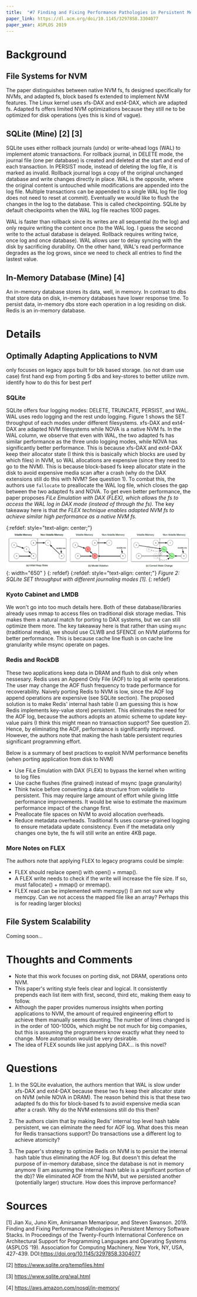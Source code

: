 ```yaml
---
title:  "#7 Finding and Fixing Performance Pathologies in Persistent Memory Software Stacks"
paper_link: https://dl.acm.org/doi/10.1145/3297858.3304077
paper_year: ASPLOS 2019
---
```


# Background
## File Systems for NVM
The paper distinguishes between native NVM fs, fs designed specifically for NVMs, and adapted fs, block based fs extended to 
implement NVM features. The Linux kernel uses xfs-DAX and ext4-DAX, which are adapted fs. Adapted fs offers limited NVM
optimizations because they still ne to be optimized for disk operations (yes this is kind of vague).

## SQLite (Mine) [2] [3]
SQLite uses either rollback journals (undo) or write-ahead logs (WAL) to implement atomic transactions. For rollback journal,
in DELETE mode, the journal file (one per database) is created and deleted at the start and end of each transaction. In PERSIST mode, 
instead of deleting the log file, it is marked as invalid. Rollback journal logs a copy of the original unchanged database and write
changes directly in place. WAL is the opposite, where the original content is untouched while modifications are appended into the log
file. Multiple transactions can be appended to a single WAL log file (log does not need to reset at commit). Eventually we would like
to flush the changes in the log to the database. This is called checkpointing. SQLite by default checkpoints when the WAL log file 
reaches 1000 pages.

WAL is faster than rollback since its writes are all sequential (to the log) and only require writing the content once (to the WAL log.
I guess the second write to the actual database is delayed. Rollback requires writing twice, once log and once database). WAL allows
user to delay syncing with the disk by sacrificing durability. On the other hand, WAL's read performance degrades as the log grows,
since we need to check all entries to find the lastest value.

## In-Memory Database (Mine) [4]
An in-memory database stores its data, well, in memory. In contrast to dbs that store data on disk, in-memory databases have lower
response time. To persist data, in-memory dbs store each operation in a log residing on disk. Redis is an in-memory database.

# Details 
## Optimally Adapting Applications to NVM 
only focuses on legacy apps built for blk based storage. (so not dram use case)
first hand exp from porting 5 dbs and key-stores to better utilize nvm. identify how to do this for best perf

### SQLite
SQLite offers four logging modes: DELETE, TRUNCATE, PERSIST, and WAL. WAL uses redo logging and the rest undo logging.
Figure 1 shows the SET throughput of each modes under different filesystems. xfs-DAX and ext4-DAX are adapted NVM filesystems
while NOVA is a native NVM fs. In the WAL column, we observe that even with WAL, the two adapted fs has similar performance 
as the three undo logging modes, while NOVA has significantly better performance. This is because xfs-DAX and ext4-DAX keep their
allocator state (I think this is basically which blocks are used by which files) in NVM, so WAL allocations are expensive (since
they need to go to the NVM). This is because block-based fs keep allocator state in the disk to avoid expensive media scan after
a crash (why do the DAX extensions still do this with NVM? See question 1). To combat this, the authors use `fallocate` to preallocate
the WAL log file, which closes the gap between the two adapted fs and NOVA. To get even better performance, the paper proposes
*FiLe Emulation with DAX (FLEX), which allows the fs to access the WAL log in DAX mode (instead of through the fs).*
The key takeaway here is that *the FLEX technique enables adapted NVM fs to achieve similar high performance as a native NVM fs.*

{:refdef: style="text-align: center;"}
![](/assets/images/posts/autopersist/example_change_state.jpg){: width="650" } 
{: refdef}
{:refdef: style="text-align: center;"}
*Figure 2: SQLite SET throughput with different journaling modes [1].*
{: refdef}

### Kyoto Cabinet and LMDB
We won't go into too much details here. Both of these database/libraries already uses mmap to access files on traditional disk 
storage medias. This makes them a natural match for porting to DAX systems, but we can still optimize them more. 
The key takeaway here is that rather than using `msync` (traditional media), we should use CLWB and SFENCE on NVM platforms for 
better performance. This is because cache line flush is on cache line granularity while msync operate on pages.

### Redis and RockDB
These two applications keep data in DRAM and flush to disk only when nessesary. Redis uses an Append Only File (AOF) to log all
write operations. The user may change the AOF flush frequency to trade performance for recoverability. Naively porting 
Redis to NVM is low, since the AOF log append operations are expensive (see SQLite section).
The proposed solution is to make Redis' internal hash table (I am guessing this is how Redis implements key-value store) persistent.
This eliminates the need for the AOF log, because the authors adopts an atomic scheme to update key-value pairs (I think
this might mean no transaction support? See question 2). Hence, by eliminating the AOF, performance is significantly improved.
However, the authors note that making the hash table persistent requries significant programming effort.

Below is a summary of best practices to exploit NVM performance benefits (when porting application from disk to NVM)
- Use FiLe Emulation with DAX (FLEX) to bypass the kernel when writing to log files
- Use cache flushes (fine grained) instead of msync (page granularity)
- Think twice before converting a data structure from volatile to persistent. This may require large amount of effort 
while giving little performance improvements. It would be wise to estimate the maximum performance impact of the change first.
- Preallocate file spaces on NVM to avoid allocation overheads.
- Reduce metadata overheads. Traditional fs uses coarse-grained logging to ensure metadata update consistency. Even if the 
metadata only changes one byte, the fs will still write an entire 4KB page.

### More Notes on FLEX
The authors note that applying FLEX to legacy programs could be simple: 
- FLEX should replace open() with open() + mmap().
- A FLEX write needs to check if the write will increase the file size. If so, must fallocate() + mmap() or mremap().
- FLEX read can be implemented with memcpy() (I am not sure why memcpy. Can we not access the mapped file like an array? Perhaps
this is for reading larger blocks)

## File System Scalability
Coming soon...

# Thoughts and Comments
- Note that this work focuses on porting disk, not DRAM, operations onto NVM. 
- This paper's writing style feels clear and logical. It consistently prepends each list item with first, second, third etc, making
them easy to follow.
- Although the paper provides numerous insights when porting applications to NVM, the amount of required engineering effort to 
achieve them manually seems daunting. The number of lines changed is in the order of 100-1000s, which might be not much for 
big companies, but this is assuming the programmers know exactly what they need to change. More automation would be very desirable.
- The idea of FLEX sounds like just applying DAX... is this novel?

# Questions
1. In the SQLite evaluation, the authors mention that WAL is slow under xfs-DAX and ext4-DAX because these two fs keep their 
allocator state on NVM (while NOVA in DRAM). The reason behind this is that these two adapted fs do this for block-based fs to
avoid expensive media scan after a crash. Why do the NVM extensions still do this then?

2. The authors claim that by making Redis' internal top level hash table persistent, we can eliminate the need for AOF log.
What does this mean for Redis transactions support? Do transactions use a different log to achieve atomicity?

3. The paper's strategy to optimize Redis on NVM is to persist the internal hash table thus eliminating the AOF log. But doesn't this
defeat the purpose of in-memory database, since the database is not in memory anymore (I am assuming the internal hash table 
is a significant portion of the db)? We eliminated AOF from the NVM, but we persisted another (potentially larger) structure. 
How does this improve performance?

# Sources
[1] Jian Xu, Juno Kim, Amirsaman Memaripour, and Steven Swanson. 2019. Finding and Fixing Performance Pathologies in Persistent Memory Software Stacks. In Proceedings of the Twenty-Fourth International Conference on Architectural Support for Programming Languages and Operating Systems (ASPLOS '19). Association for Computing Machinery, New York, NY, USA, 427-439. DOI:https://doi.org/10.1145/3297858.3304077

[2] https://www.sqlite.org/tempfiles.html

[3] https://www.sqlite.org/wal.html 

[4] https://aws.amazon.com/nosql/in-memory/
